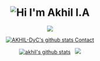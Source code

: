 <h1 align="center">
  <img alt="Hi I'm Akhil I.A" title="Hi" src="http://readme-typing-svg.herokuapp.com?color=%2335CD75&size=30&lines=Hi%2C+I'm+Akhil+I.A&center=true">
</h1>
<p align="center">
    <a href="https://git.io/streak-stats"><img src="https://streak-stats.demolab.com?user=AKHIL-DyC"/></a>
</p>
<p align="center">
  <a href="https://github.com/AKHIL-DyC">
    <img src="https://github-profile-trophy.vercel.app/?username=AKHIL-DyC&theme=tokyonight&no-frame=true" alt="AKHIL-DyC's github stats" />
  </a>
   <a href="https://akhil-mec.vercel.app/">Contact</a>
</p>
<p align="center">
  <a href="https://github.com/AKHIL-DyC">
    <img src="https://github-readme-stats.vercel.app/api?username=AKHIL-DyC&show_icons=true&include_all_commits=true&count_private=true&theme=tokyonight&hide_border=true" alt="akhil's github stats" /></a>&nbsp;&nbsp;
  <a href="https://github.com/AKHIL-DyC">
    <img src="https://github-readme-stats.vercel.app/api/top-langs/?username=AKHIL-DyC&layout=compact&theme=tokyonight&hide_border=true&langs_count=8&count_private=true&show_icons=true" />
  </a>
</p>

